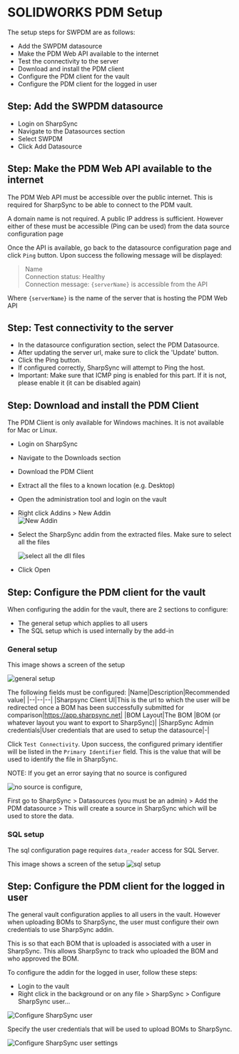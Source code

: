 # SOLIDWORKS PDM Setup

The setup steps for SWPDM are as follows:
* Add the SWPDM datasource
* Make the PDM Web API available to the internet
* Test the connectivity to the server
* Download and install the PDM client
* Configure the PDM client for the vault
* Configure the PDM client for the logged in user

## Step: Add the SWPDM datasource

* Login on SharpSync
* Navigate to the Datasources section
* Select SWPDM 
* Click Add Datasource

## Step: Make the PDM Web API available to the internet
The PDM Web API must be accessible over the public internet. This is required for SharpSync to be able to connect to the PDM vault.

A domain name is not required. A public IP address is sufficient. However either of these must be accessible (Ping can be used) from the data source configuration page

Once the API is available, go back to the datasource configuration page and click `Ping` button. Upon success the following message will be displayed:
> Name   
> Connection status: Healthy  
> Connection message: `{serverName}` is accessible from the API

Where `{serverName}` is the name of the server that is hosting the PDM Web API

## Step: Test connectivity to the server

* In the datasource configuration section, select the PDM Datasource.
* After updating the server url, make sure to click the 'Update' button.
* Click the Ping button.
* If configured correctly, SharpSync will attempt to Ping the host.
* Important: Make sure that ICMP ping is enabled for this part. If it is not, please enable it (it can be disabled again)

## Step: Download and install the PDM Client

The PDM Client is only available for Windows machines. It is not available for Mac or Linux.

* Login on SharpSync
* Navigate to the Downloads section
* Download the PDM Client
* Extract all the files to a known location (e.g. Desktop)
* Open the administration tool and login on the vault
* Right click Addins > New Addin  
 ![New Addin](../images/new-addin.png)
* Select the SharpSync addin from the extracted files. Make sure to select all the files  
  
  ![select all the dll files](../images/select-all-files.png) 
* Click Open

## Step: Configure the PDM client for the vault

When configuring the addin for the vault, there are 2 sections to configure:
* The general setup which applies to all users
* The SQL setup which is used internally by the add-in

### General setup
This image shows a screen of the setup 

![general setup](../images/configure-addin-general.png) 

The following fields must be configured:
|Name|Description|Recommended value|
|--|--|--|
|Sharpsync Client UI|This is the url to which the user will be redirected once a BOM has been successfully submitted for comparison|https://app.sharpsync.net|
|BOM Layout|The BOM |BOM (or whatever layout you want to export to SharpSync)|
|SharpSync Admin credentials|User credentials that are used to setup the datasource|-|

Click `Test Connectivity`. Upon success, the configured primary identifier will be listed in the `Primary Identifier` field. This is the value that will be used to identify the file in SharpSync.

NOTE: If you get an error saying that no source is configured   

![no source is configure](../images/no-datasource-configured-when-testing-connect.png), 

First go to SharpSync > Datasources (you must be an admin) > Add the PDM datasource > This will create a source in SharpSync which will be used to store the data.

### SQL setup
The sql configuration page requires `data_reader` access for SQL Server. 

This image shows a screen of the setup ![sql setup](../images/configure-addin-sql.png)

## Step: Configure the PDM client for the logged in user

The general vault configuration applies to all users in the vault. However when uploading BOMs to SharpSync, the user must configure their own credentials to use SharpSync addin.

This is so that each BOM that is uploaded is associated with a user in SharpSync. This allows SharpSync to track who uploaded the BOM and who approved the BOM.

To configure the addin for the logged in user, follow these steps:
* Login to the vault
* Right click in the background or on any file > SharpSync > Configure SharpSync user...

![Configure SharpSync user](../images/configure-addin-user.png)

Specify the user credentials that will be used to upload BOMs to SharpSync.  

![Configure SharpSync user settings](../images/configure-addin-user-credentials.png)
